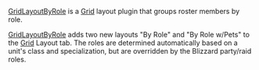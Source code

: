 [GridLayoutByRole][] is a [Grid][] layout plugin that groups roster members by role.

[GridLayoutByRole][] adds two new layouts "By Role" and "By Role w/Pets" to the [Grid][] Layout tab.
The roles are determined automatically based on a unit's class and specialization, but are overridden by the Blizzard party/raid roles.

  [Grid]: http://www.curse.com/addons/wow/grid
  [GridLayoutByRole]: http://www.curse.com/addons/wow/grid-layout-by-role
